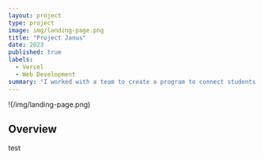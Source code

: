 ```yaml
---
layout: project
type: project
image: img/landing-page.png
title: "Project Janus"
date: 2023
published: true
labels:
  - Vercel
  - Web Development
summary: "I worked with a team to create a program to connect students to companies. This was my final project for ICS 314."
---
```


!(/img/landing-page.png)

## Overview 

test
